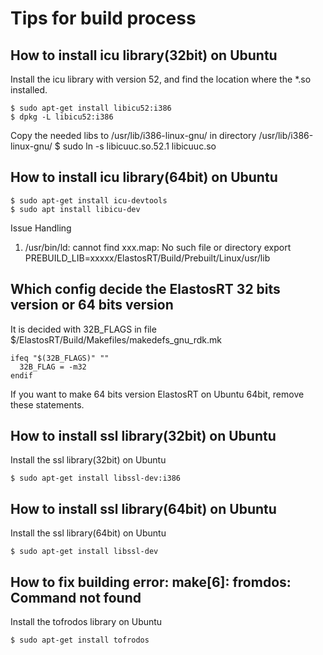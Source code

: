 # Tips for build process

## How to install icu library(32bit) on Ubuntu

Install the icu library with version 52, and find the location where the *.so installed.
```
$ sudo apt-get install libicu52:i386
$ dpkg -L libicu52:i386
```
Copy the needed libs to /usr/lib/i386-linux-gnu/
in directory /usr/lib/i386-linux-gnu/
$ sudo ln -s libicuuc.so.52.1 libicuuc.so

## How to install icu library(64bit) on Ubuntu
```
$ sudo apt-get install icu-devtools
$ sudo apt install libicu-dev
```

Issue Handling
1. /usr/bin/ld: cannot find xxx.map: No such file or directory
    export PREBUILD_LIB=xxxxx/ElastosRT/Build/Prebuilt/Linux/usr/lib

## Which config decide the ElastosRT 32 bits version or 64 bits version

It is decided with 32B_FLAGS in file $/ElastosRT/Build/Makefiles/makedefs_gnu_rdk.mk
```
ifeq "$(32B_FLAGS)" ""
  32B_FLAG = -m32
endif
```
If you want to make 64 bits version ElastosRT on Ubuntu 64bit, remove these statements.

## How to install ssl library(32bit) on Ubuntu

Install the ssl library(32bit) on Ubuntu
```
$ sudo apt-get install libssl-dev:i386
```

## How to install ssl library(64bit) on Ubuntu

Install the ssl library(64bit) on Ubuntu
```
$ sudo apt-get install libssl-dev
```

## How to fix building error: make[6]: fromdos: Command not found

Install the tofrodos library on Ubuntu
```
$ sudo apt-get install tofrodos
```
